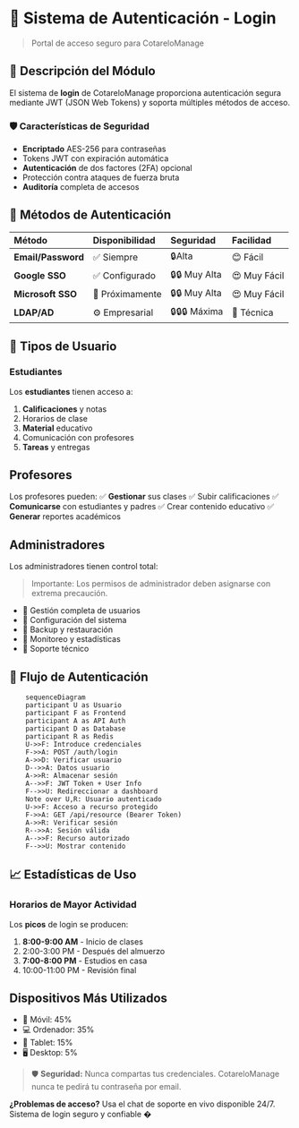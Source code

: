 # 🔐 Sistema de Autenticación - Login
> Portal de acceso seguro para CotareloManage
## 🎯 Descripción del Módulo
El sistema de **login** de CotareloManage proporciona autenticación segura mediante JWT (JSON Web
Tokens) y soporta múltiples métodos de acceso.

### 🛡️ Características de Seguridad
- **Encriptado** AES-256 para contraseñas
- Tokens JWT con expiración automática
- **Autenticación** de dos factores (2FA) opcional
- Protección contra ataques de fuerza bruta
- **Auditoría** completa de accesos

## 🚪 Métodos de Autenticación
|Método            | Disponibilidad | Seguridad    | Facilidad    |
|:-----------------|:---------------|:-------------|:-------------|
|**Email/Password**|✅ Siempre     |🔒Alta        |😊 Fácil      |
|**Google SSO**    |✅ Configurado |🔒🔒 Muy Alta |😍 Muy Fácil |
|**Microsoft SSO** |🔄 Próximamente|🔒🔒 Muy Alta |😍 Muy Fácil |
|**LDAP/AD**       |⚙️ Empresarial |🔒🔒🔒 Máxima|🤔 Técnica    |

## 👥 Tipos de Usuario
### Estudiantes
Los **estudiantes** tienen acceso a:
1. **Calificaciones** y notas
2. Horarios de clase
3. **Material** educativo
4. Comunicación con profesores
5. **Tareas** y entregas

## Profesores
Los profesores pueden:
✅ **Gestionar** sus clases
✅ Subir calificaciones
✅ **Comunicarse** con estudiantes y padres
✅ Crear contenido educativo
✅ **Generar** reportes académicos

## Administradores
Los administradores tienen control total:
> Importante: Los permisos de administrador deben asignarse con extrema precaución.
- 🔧 Gestión completa de usuarios
- 🔧 Configuración del sistema
- 🔧 Backup y restauración
- 🔧 Monitoreo y estadísticas
- 🔧 Soporte técnico

## 🔄 Flujo de Autenticación
``` mermaid
    sequenceDiagram
    participant U as Usuario
    participant F as Frontend
    participant A as API Auth
    participant D as Database
    participant R as Redis
    U->>F: Introduce credenciales
    F->>A: POST /auth/login
    A->>D: Verificar usuario
    D-->>A: Datos usuario
    A->>R: Almacenar sesión
    A-->>F: JWT Token + User Info
    F-->>U: Redireccionar a dashboard
    Note over U,R: Usuario autenticado
    U->>F: Acceso a recurso protegido
    F->>A: GET /api/resource (Bearer Token)
    A->>R: Verificar sesión
    R-->>A: Sesión válida
    A-->>F: Recurso autorizado
    F-->>U: Mostrar contenido
```

## 📈 Estadísticas de Uso
### Horarios de Mayor Actividad
Los **picos** de login se producen:
1. **8:00-9:00 AM** - Inicio de clases
2. 2:00-3:00 PM - Después del almuerzo
3. **7:00-8:00 PM** - Estudios en casa
4. 10:00-11:00 PM - Revisión final

## Dispositivos Más Utilizados
- 📱 Móvil: 45%
- 💻 Ordenador: 35%
- 📱 Tablet: 15%
- 🖥️ Desktop: 5%

>🛡️ **Seguridad:** Nunca compartas tus credenciales. CotareloManage nunca te pedirá tu contraseña por email.

**¿Problemas de acceso?** Usa el chat de soporte en vivo disponible 24/7.
Sistema de login seguro y confiable �
